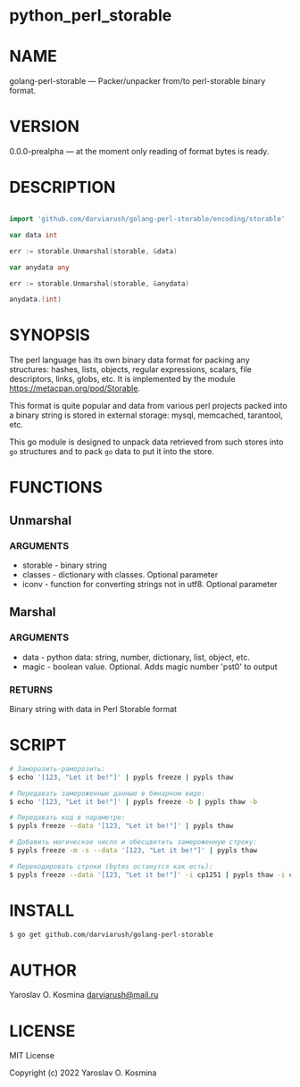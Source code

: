 # python_perl_storable

# NAME

golang-perl-storable — Packer/unpacker from/to perl-storable binary format.

# VERSION

0.0.0-prealpha — at the moment only reading of format bytes is ready.

# DESCRIPTION

```go

import 'github.com/darviarush/golang-perl-storable/encoding/storable'

var data int

err := storable.Unmarshal(storable, &data)

var anydata any

err := storable.Unmarshal(storable, &anydata)

anydata.(int)

```

# SYNOPSIS

The perl language has its own binary data format for packing any structures: hashes, lists, objects, regular expressions, scalars, file descriptors, links, globs, etc. It is implemented by the module https://metacpan.org/pod/Storable.

This format is quite popular and data from various perl projects packed into a binary string is stored in external storage: mysql, memcached, tarantool, etc.

This go module is designed to unpack data retrieved from such stores into `go` structures and to pack `go` data to put it into the store.  

# FUNCTIONS

## Unmarshal

### ARGUMENTS

- storable - binary string
- classes - dictionary with classes. Optional parameter
- iconv - function for converting strings not in utf8. Optional parameter

## Marshal

### ARGUMENTS

- data - python data: string, number, dictionary, list, object, etc.
- magic - boolean value. Optional. Adds magic number 'pst0' to output

### RETURNS

Binary string with data in Perl Storable format

# SCRIPT

```sh
# Заморозить-раморозить:
$ echo '[123, "Let it be!"]' | pypls freeze | pypls thaw

# Передавать замороженные данные в бинарном виде:
$ echo '[123, "Let it be!"]' | pypls freeze -b | pypls thaw -b

# Передавать код в параметре:
$ pypls freeze --data '[123, "Let it be!"]' | pypls thaw

# Добавить магическое число и обесцветить замероженную строку:
$ pypls freeze -m -s --data '[123, "Let it be!"]' | pypls thaw

# Перекодировать строки (bytes останутся как есть):
$ pypls freeze --data '[123, "Let it be!"]' -i cp1251 | pypls thaw -i cp1251

```

# INSTALL

```sh
$ go get github.com/darviarush/golang-perl-storable
```

# AUTHOR

Yaroslav O. Kosmina <darviarush@mail.ru>

# LICENSE

MIT License

Copyright (c) 2022 Yaroslav O. Kosmina

